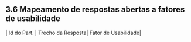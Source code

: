 ## 3.6 Mapeamento de respostas abertas a fatores de usabilidade

| Id do Part. | Trecho da Resposta| Fator de Usabilidade|
